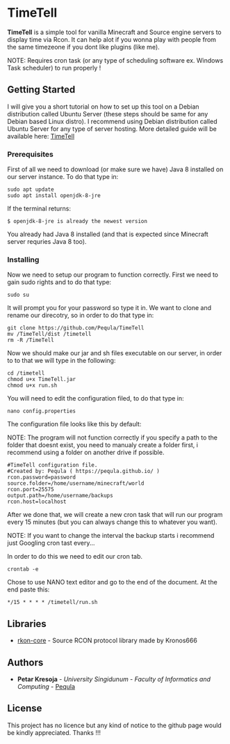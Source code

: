 # TimeTell
**TimeTell** is a simple tool for vanilla Minecraft and Source engine servers to display time via Rcon. It can help alot if you wonna play with people from the same timezeone if you dont like plugins (like me).

NOTE:  Requires cron task (or any type of scheduling software ex. Windows Task scheduler) to run properly !

## Getting Started

I will give you a short tutorial on how to set up this tool on a Debian distribution called Ubuntu Server (these steps should be same for any Debian based Linux distro). I recommend using Debian distribution called Ubuntu Server for any type of server hosting.
More detailed guide will be available here: [TimeTell](https://github.io/docs/timetell/index.html)

### Prerequisites

First of all we need to download (or make sure we have) Java 8 installed on our server instance. To do that type in:

```
sudo apt update
sudo apt install openjdk-8-jre
```

If the terminal returns:

```
$ openjdk-8-jre is already the newest version
```

You already had Java 8 installed (and that is expected since Minecraft server requries Java 8 too). 

### Installing

Now we need to setup our program to function correctly. First we need to gain sudo rights and to do that type:

```
sudo su
```

It will prompt you for your password so type it in.
We want to clone and rename our direcotry, so in order to do that type in:

```
git clone https://github.com/Pequla/TimeTell
mv /TimeTell/dist /timetell
rm -R /TimeTell
```

Now we should make our jar and sh files executable on our server, in order to to that we will type in the following:

```
cd /timetell
chmod u+x TimeTell.jar
chmod u+x run.sh
```

You will need to edit the configuration filed, to do that type in:

```
nano config.properties
```

The configuration file looks like this by default:

NOTE: The program will not function correctly if you specify a path to the folder that doesnt exist, you need to manualy create a folder first, i recommend using a folder on another drive if possible.

```
#TimeTell configuration file.
#Created by: Pequla ( https://pequla.github.io/ )
rcon.password=password
source.folder=/home/username/minecraft/world
rcon.port=25575
output.path=/home/username/backups
rcon.host=localhost
```

After we done that, we will create a new cron task that will run our program every 15 minutes (but you can always change this to whatever you want).

NOTE: If you want to change the interval the backup starts i recommend just Googling cron tast every...

In order to do this we need to edit our cron tab.

```
crontab -e
```

Chose to use NANO text editor and go to the end of the document. At the end paste this:

```
*/15 * * * * /timetell/run.sh
```
## Libraries

* [rkon-core](https://github.com/Kronos666/rkon-core) - Source RCON protocol library made by Kronos666

## Authors

* **Petar Kresoja** - *University Singidunum - Faculty of Informatics and Computing* - [Pequla](https://github.com/Pequla)

## License

This project has no licence but any kind of notice to the github page would be kindly appreciated. Thanks !!!